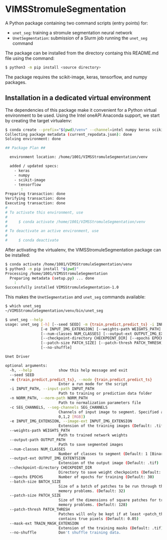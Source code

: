 # VIMSStromuleSegmentation

A Python package containing two command scripts (entry points) for:

- `unet_seg`: training a stromule segmentation neural network
- `UnetSegmentation`: submission of a Slurm job running the `unet_seg` command

The package can be installed from the directory containg this README.md file using the command:

```bash
$ python3 -m pip install <source directory>
```

The package requires the scikit-image, keras, tensorflow, and numpy packages.


## Installation in a dedicated virtual environment

The dependencies of this package make it convenient for a Python virtual environment to be used.  Using the Intel oneAPI Anaconda support, we start by creating the target virtualenv:

```bash
$ conda create --prefix="$(pwd)/venv" --channel=intel numpy keras scikit-image tensorflow
Collecting package metadata (current_repodata.json): done
Solving environment: done

## Package Plan ##

  environment location: /home/1001/VIMSStromuleSegmentation/venv

  added / updated specs:
    - keras
    - numpy
    - scikit-image
    - tensorflow
       :
Preparing transaction: done
Verifying transaction: done
Executing transaction: done
#
# To activate this environment, use
#
#     $ conda activate /home/1001/VIMSStromuleSegmentation/venv
#
# To deactivate an active environment, use
#
#     $ conda deactivate
```

After activating the virtualenv, the VIMSStromuleSegmentation package can be installed:

```bash
$ conda activate /home/1001/VIMSStromuleSegmentation/venv
$ python3 -m pip install "$(pwd)"
Processing /home/1001/VIMSStromuleSegmentation
  Preparing metadata (setup.py) ... done
    :
Successfully installed VIMSStromuleSegmentation-1.0
```

This makes the `UnetSegmentation` and `unet_seg` commands available:

```bash
$ which unet_seg
~/VIMSStromuleSegmentation/venv/bin/unet_seg

$ unet_seg --help
usage: unet_seg [-h] [--seed SEED] -m {train,predict,predict_ts} -i INPUT_PATH -n NORM_PATH [-c SEG_CHANNELS]
                [-e INPUT_IMG_EXTENSION] [--weights-path WEIGHTS_PATH] [--output-path OUTPUT_PATH]
                [--num-classes NUM_CLASSES] [--output-ext OUTPUT_IMG_EXTENTSION]
                [--checkpoint-directory CHECKPOINT_DIR] [--epochs EPOCHS] [--batch-size BATCH_SIZE]
                [--patch-size PATCH_SIZE] [--patch-thresh PATCH_THRESH] [--mask-ext TRAIN_MASK_EXTENSION]
                [--no-shuffle]

Unet Driver

optional arguments:
  -h, --help            show this help message and exit
  --seed SEED
  -m {train,predict,predict_ts}, --mode {train,predict,predict_ts}
                        Enter a run mode for the script
  -i INPUT_PATH, --input-path INPUT_PATH
                        Path to training or prediction data folder
  -n NORM_PATH, --norm-path NORM_PATH
                        Path to normalization parameters file
  -c SEG_CHANNELS, --seg-channels SEG_CHANNELS
                        Channels of input image to segment. Specified as a commas separated list of channels (Default:
                        0,1,2 [RGB])
  -e INPUT_IMG_EXTENSION, --image-ext INPUT_IMG_EXTENSION
                        Extension of the training images (Default: .tif)
  --weights-path WEIGHTS_PATH
                        Path to trained network weights
  --output-path OUTPUT_PATH
                        Path to save segmented images
  --num-classes NUM_CLASSES
                        Number of classes to segment (Default: 1 [Binary Segmentation])
  --output-ext OUTPUT_IMG_EXTENTSION
                        Extension of the output image (Default: .tif)
  --checkpoint-directory CHECKPOINT_DIR
                        Directory to save weight checkpoints (Default: checkpoints)
  --epochs EPOCHS       Number of epochs for training (Default: 30)
  --batch-size BATCH_SIZE
                        Size of a batch of patches to be run through the network. *Reduce* this if you encounter GPU
                        memory problems. (Default: 32)
  --patch-size PATCH_SIZE
                        Size of the dimensions of square patches for training. *Increase* this if you encounter GPU
                        memory problems. (Default: 128)
  --patch-thresh PATCH_THRESH
                        Patches will only be kept if at least <patch_thresh> percent of the corresponding mask
                        contains true pixels (Default: 0.05)
  --mask-ext TRAIN_MASK_EXTENSION
                        Extension of the training masks (Default: .tif)
  --no-shuffle          Don't shuffle training data.
```
